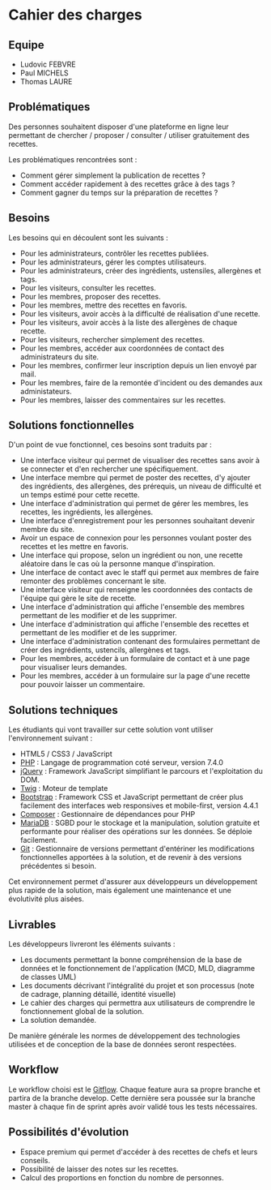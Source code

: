 # Cahier des charges


## Equipe

* Ludovic FEBVRE
* Paul MICHELS
* Thomas LAURE


## Problématiques

Des personnes souhaitent disposer d'une plateforme en ligne leur permettant de chercher / proposer / consulter / utiliser gratuitement des recettes.

Les problématiques rencontrées sont :

* Comment gérer simplement la publication de recettes ?
* Comment accéder rapidement à des recettes grâce à des tags ?
* Comment gagner du temps sur la préparation de recettes ?


## Besoins

Les besoins qui en découlent sont les suivants :
* Pour les administrateurs, contrôler les recettes publiées.
* Pour les administrateurs, gérer les comptes utilisateurs.
* Pour les administrateurs, créer des ingrédients, ustensiles, allergènes et tags.
* Pour les visiteurs, consulter les recettes.
* Pour les membres, proposer des recettes.
* Pour les membres, mettre des recettes en favoris.
* Pour les visiteurs, avoir accès à la difficulté de réalisation d'une recette.
* Pour les visiteurs, avoir accès à la liste des allergènes de chaque recette.
* Pour les visiteurs, rechercher simplement des recettes.
* Pour les membres, accéder aux coordonnées de contact des administrateurs du site.
* Pour les membres, confirmer leur inscription depuis un lien envoyé par mail.
* Pour les membres, faire de la remontée d'incident ou des demandes aux administateurs.
* Pour les membres, laisser des commentaires sur les recettes.


## Solutions fonctionnelles

D'un point de vue fonctionnel, ces besoins sont traduits par :
* Une interface visiteur qui permet de visualiser des recettes sans avoir à se connecter et d'en rechercher une spécifiquement.
* Une interface membre qui permet de poster des recettes, d'y ajouter des ingrédients, des allergènes, des prérequis, un niveau de difficulté et un temps estimé pour cette recette.
* Une interface d'administration qui permet de gérer les membres, les recettes, les ingrédients, les allergènes.
* Une interface d'enregistrement pour les personnes souhaitant devenir membre du site.
* Avoir un espace de connexion pour les personnes voulant poster des recettes et les mettre en favoris.
* Une interface qui propose, selon un ingrédient ou non, une recette aléatoire dans le cas où la personne manque d'inspiration.
* Une interface de contact avec le staff qui permet aux membres de faire remonter des problèmes concernant le site.
* Une interface visiteur qui renseigne les coordonnées des contacts de l'équipe qui gère le site de recette.
* Une interface d'administration qui affiche l'ensemble des membres permettant de les modifier et de les supprimer.
* Une interface d'administration qui affiche l'ensemble des recettes et permettant de les modifier et de les supprimer.
* Une interface d'administration contenant des formulaires permettant de créer des ingrédients, ustencils, allergènes et tags.
* Pour les membres, accéder à un formulaire de contact et à une page pour visualiser leurs demandes.
* Pour les membres, accéder à un formulaire sur la page d'une recette pour pouvoir laisser un commentaire.


## Solutions techniques

Les étudiants qui vont travailler sur cette solution vont utiliser l'environnement suivant :
* HTML5 / CSS3 / JavaScript
* [PHP](https://www.php.net/) : Langage de programmation coté serveur, version 7.4.0
* [jQuery](https://jquery.com/) : Framework JavaScript simplifiant le parcours et l'exploitation du DOM.
* [Twig](https://twig.symfony.com/doc/2.x/) : Moteur de template
* [Bootstrap](https://getbootstrap.com/) : Framework CSS et JavaScript permettant de créer plus facilement des interfaces web responsives et mobile-first, version 4.4.1
* [Composer](https://getcomposer.org/) : Gestionnaire de dépendances pour PHP
* [MariaDB](https://mariadb.org/) : SGBD pour le stockage et la manipulation, solution gratuite et performante pour réaliser des opérations sur les données. Se déploie facilement.
* [Git](https://git-scm.com/) : Gestionnaire de versions permettant d'entériner les modifications fonctionnelles apportées à la solution, et de revenir à des versions précédentes si besoin.

Cet environnement permet d'assurer aux développeurs un développement plus rapide de la solution, mais également une maintenance et une évolutivité plus aisées.


## Livrables

Les développeurs livreront les éléments suivants :
* Les documents permettant la bonne compréhension de la base de données et le fonctionnement de l'application (MCD, MLD, diagramme de classes UML)
* Les documents décrivant l'intégralité du projet et son processus (note de cadrage, planning détaillé, identité visuelle)
* Le cahier des charges qui permettra aux utilisateurs de comprendre le fonctionnement global de la solution.
* La solution demandée.

De manière générale les normes de développement des technologies utilisées et de conception de la base de données seront respectées.


## Workflow

Le workflow choisi est le [Gitflow](https://buddy.works/blog/5-types-of-git-workflows#gitflow). Chaque feature aura sa propre branche et partira de la branche develop. Cette dernière sera poussée sur la branche master à chaque fin de sprint après avoir validé tous les tests nécessaires.

## Possibilités d'évolution
* Espace premium qui permet d'accéder à des recettes de chefs et leurs conseils.
* Possibilité de laisser des notes sur les recettes.
* Calcul des proportions en fonction du nombre de personnes.